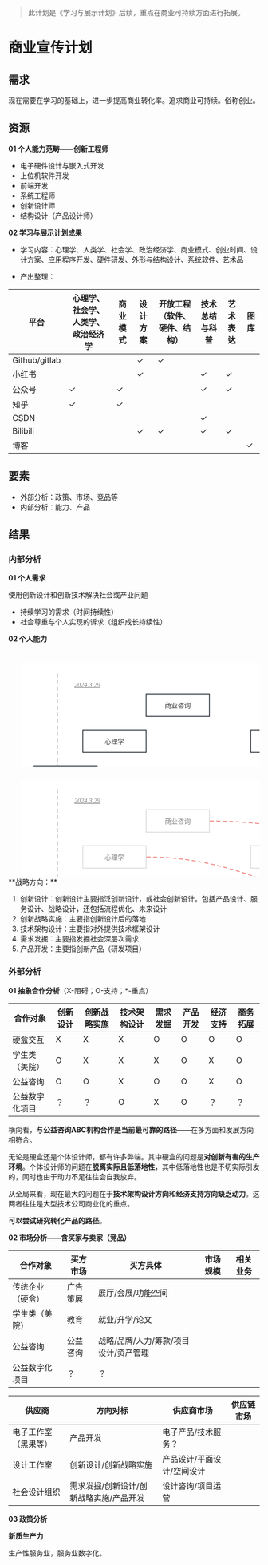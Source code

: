 > 此计划是《学习与展示计划》后续，重点在商业可持续方面进行拓展。

# 商业宣传计划

## 需求

现在需要在学习的基础上，进一步提高商业转化率。追求商业可持续。俗称创业。



## 资源

**01 个人能力范畴——创新工程师**

- 电子硬件设计与嵌入式开发
- 上位机软件开发
- 前端开发
- 系统工程师
- 创新设计师
- 结构设计（产品设计师）

**02 学习与展示计划成果**

- 学习内容：心理学、人类学、社会学、政治经济学、商业模式、创业时间、设计方案、应用程序开发、硬件研发、外形与结构设计、系统软件、艺术品

- 产出整理：

| 平台          | 心理学、社会学、人类学、政治经济学 | 商业模式 | 设计方案 | 开放工程（软件、硬件、结构） | 技术总结与科普 | 艺术表达 | 图库 |
| ------------- | ---------------------------------- | -------- | -------- | ---------------------------- | -------------- | -------- | ---- |
| Github/gitlab |                                    |          | ✓        | ✓                            |                |          |      |
| 小红书        |                                    |          | ✓        |                              | ✓              | ✓        |      |
| 公众号        | ✓                                  | ✓        |          |                              | ✓              | ✓        |      |
| 知乎          | ✓                                  | ✓        |          |                              |                |          |      |
| CSDN          |                                    |          |          |                              | ✓              |          |      |
| Bilibili      |                                    |          | ✓        | ✓                            | ✓              | ✓        |      |
| 博客          |                                    |          |          |                              |                |          | ✓    |



## 要素

- 外部分析：政策、市场、竞品等
- 内部分析：能力、产品



## 结果

### 内部分析

**01 个人需求**

使用创新设计和创新技术解决社会或产业问题

- 持续学习的需求（时间持续性）
- 社会尊重与个人实现的诉求（组织成长持续性）



**02 个人能力** 

<svg id="SvgjsSvg1123" width="1017.4736842105264" height="468.57894736842104" xmlns="http://www.w3.org/2000/svg" version="1.1" xmlns:xlink="http://www.w3.org/1999/xlink" xmlns:svgjs="http://svgjs.com/svgjs">
    <defs id="SvgjsDefs1124">
        <pattern patternUnits="userSpaceOnUse" id="pattern_mark_0" width="300" height="300">
            <text x="150" y="100" fill="rgba(229,229,229,0.8)" font-size="18" transform="rotate(-45, 150, 150)" style="dominant-baseline: middle; text-anchor: middle;"></text>
        </pattern>
        <pattern patternUnits="userSpaceOnUse" id="pattern_mark_1" width="300" height="300">
            <text x="150" y="200" fill="rgba(229,229,229,0.8)" font-size="18" transform="rotate(-45, 150, 150)" style="dominant-baseline: middle; text-anchor: middle;"></text>
        </pattern>
        <marker id="SvgjsMarker1140" markerWidth="13" markerHeight="9" refX="9.5" refY="4.5" viewBox="0 0 13 9" orient="auto" markerUnits="userSpaceOnUse" stroke-dasharray="0,0">
            <path id="SvgjsPath1141" d="M0,0 L13,4.5 L0,9 L0,0" fill="#323232" stroke="#323232" stroke-width="1"></path>
        </marker>
    </defs>
    <rect id="svgbackgroundid" width="1017.4736842105264" height="468.57894736842104" fill="transparent"></rect>
    <rect id="SvgjsRect1126" width="1017.4736842105264" height="468.57894736842104" fill="url(#pattern_mark_0)"></rect>
    <rect id="SvgjsRect1127" width="1017.4736842105264" height="468.57894736842104" fill="url(#pattern_mark_1)"></rect>
    <g id="SvgjsG1128" transform="translate(25,25)">
        <path id="SvgjsPath1129" d="M 0 0L 967.4736842105264 0L 967.4736842105264 418.5789473684211L 0 418.5789473684211Z" stroke="none" fill-opacity="1" fill="#ffffff"></path>
        <g id="SvgjsG1130">
            <text id="SvgjsText1131" font-family="微软雅黑" text-anchor="middle" font-size="13px" width="948px" fill="#323232" font-weight="400" align="middle" lineHeight="125%" anchor="middle" family="微软雅黑" size="13px" weight="400" font-style="" opacity="1" y="198.66447368421055" transform="rotate(0)"></text>
        </g>
    </g>
    <g id="SvgjsG1132">
        <path id="SvgjsPath1133" d="M913.3157894736842 46.26315789473685L913.3157894736842 206.26315789473688L913.3157894736842 206.26315789473688L913.3157894736842 366.2631578947369" stroke-dasharray="8,5" stroke="#9e9e9e" stroke-width="1.5" fill="none"></path>
    </g>
    <g id="SvgjsG1134">
        <path id="SvgjsPath1135" d="M506.31578947368416 46.26315789473685L506.31578947368416 206.26315789473688L506.31578947368416 206.26315789473688L506.31578947368416 366.2631578947369" stroke-dasharray="8,5" stroke="#9e9e9e" stroke-width="1.5" fill="none"></path>
    </g>
    <g id="SvgjsG1136">
        <path id="SvgjsPath1137" d="M98.31578947368418 46.26315789473685L98.31578947368418 206.26315789473688L98.31578947368418 206.26315789473688L98.31578947368418 366.2631578947369" stroke-dasharray="8,5" stroke="#9e9e9e" stroke-width="1.5" fill="none"></path>
    </g>
    <g id="SvgjsG1138">
        <path id="SvgjsPath1139" d="M38.31578947368418 382.2631578947369L502.31578947368416 382.2631578947369L502.31578947368416 382.2631578947369L966.3157894736842 382.2631578947369" stroke="#323232" stroke-width="1.5" fill="none" marker-end="url(#SvgjsMarker1140)"></path>
    </g>
    <g id="SvgjsG1142" transform="translate(47.31578947368418,392.2631578947369)">
        <path id="SvgjsPath1143" d="M 0 0L 100 0L 100 40L 0 40Z" stroke="none" fill="none"></path>
        <g id="SvgjsG1144">
            <text id="SvgjsText1145" font-family="微软雅黑" text-anchor="middle" font-size="16px" width="100px" fill="#323232" font-weight="700" align="middle" lineHeight="125%" anchor="middle" family="微软雅黑" size="16px" weight="700" font-style="" opacity="1" y="6" transform="rotate(0)">
                <tspan id="SvgjsTspan1146" dy="20" x="50">
                    <tspan id="SvgjsTspan1147" style="">兴趣爱好</tspan>
                </tspan>
            </text>
        </g>
    </g>
    <g id="SvgjsG1148" transform="translate(455.81578947368416,392.2631578947369)">
        <path id="SvgjsPath1149" d="M 0 0L 100 0L 100 40L 0 40Z" stroke="none" fill="none"></path>
        <g id="SvgjsG1150">
            <text id="SvgjsText1151" font-family="微软雅黑" text-anchor="middle" font-size="16px" width="100px" fill="#323232" font-weight="700" align="middle" lineHeight="125%" anchor="middle" family="微软雅黑" size="16px" weight="700" font-style="" opacity="1" y="6" transform="rotate(0)">
                <tspan id="SvgjsTspan1152" dy="20" x="50">
                    <tspan id="SvgjsTspan1153" style="">技能</tspan>
                </tspan>
            </text>
        </g>
    </g>
    <g id="SvgjsG1154" transform="translate(864.3157894736842,392.2631578947369)">
        <path id="SvgjsPath1155" d="M 0 0L 100 0L 100 40L 0 40Z" stroke="none" fill="none"></path>
        <g id="SvgjsG1156">
            <text id="SvgjsText1157" font-family="微软雅黑" text-anchor="middle" font-size="16px" width="100px" fill="#323232" font-weight="700" align="middle" lineHeight="125%" anchor="middle" family="微软雅黑" size="16px" weight="700" font-style="" opacity="1" y="6" transform="rotate(0)">
                <tspan id="SvgjsTspan1158" dy="20" x="50">
                    <tspan id="SvgjsTspan1159" style="">生产力</tspan>
                </tspan>
            </text>
        </g>
    </g>
    <g id="SvgjsG1160" transform="translate(781.3157894736842,231.26315789473685)">
        <path id="SvgjsPath1161" d="M 0 0L 127 0L 127 45L 0 45Z" stroke="rgba(33,41,48,1)" stroke-width="1.5" fill-opacity="1" fill="#ffffff"></path>
        <g id="SvgjsG1162">
            <text id="SvgjsText1163" font-family="微软雅黑" text-anchor="middle" font-size="13px" width="107px" fill="#323232" font-weight="400" align="middle" lineHeight="125%" anchor="middle" family="微软雅黑" size="13px" weight="400" font-style="" opacity="1" y="11.875" transform="rotate(0)">
                <tspan id="SvgjsTspan1164" dy="16.25" x="63.5">
                    <tspan id="SvgjsTspan1165" style="">嵌入式软件开发</tspan>
                </tspan>
            </text>
        </g>
    </g>
    <g id="SvgjsG1166" transform="translate(837.3157894736842,303.2631578947369)">
        <path id="SvgjsPath1167" d="M 0 0L 127 0L 127 45L 0 45Z" stroke="rgba(33,41,48,1)" stroke-width="1.5" fill-opacity="1" fill="#ffffff"></path>
        <g id="SvgjsG1168">
            <text id="SvgjsText1169" font-family="微软雅黑" text-anchor="middle" font-size="13px" width="107px" fill="#323232" font-weight="400" align="middle" lineHeight="125%" anchor="middle" family="微软雅黑" size="13px" weight="400" font-style="" opacity="1" y="11.875" transform="rotate(0)">
                <tspan id="SvgjsTspan1170" dy="16.25" x="63.5">
                    <tspan id="SvgjsTspan1171" style="">项目管理</tspan>
                </tspan>
            </text>
        </g>
    </g>
    <g id="SvgjsG1172" transform="translate(555.8157894736842,231.26315789473685)">
        <path id="SvgjsPath1173" d="M 0 0L 127 0L 127 45L 0 45Z" stroke="rgba(33,41,48,1)" stroke-width="1.5" fill-opacity="1" fill="#ffffff"></path>
        <g id="SvgjsG1174">
            <text id="SvgjsText1175" font-family="微软雅黑" text-anchor="middle" font-size="13px" width="107px" fill="#323232" font-weight="400" align="middle" lineHeight="125%" anchor="middle" family="微软雅黑" size="13px" weight="400" font-style="" opacity="1" y="11.875" transform="rotate(0)">
                <tspan id="SvgjsTspan1176" dy="16.25" x="63.5">
                    <tspan id="SvgjsTspan1177" style="">嵌入式硬件开发</tspan>
                </tspan>
            </text>
        </g>
    </g>
    <g id="SvgjsG1178" transform="translate(763.3157894736842,159.26315789473685)">
        <path id="SvgjsPath1179" d="M 0 0L 127 0L 127 45L 0 45Z" stroke="rgba(33,41,48,1)" stroke-width="1.5" fill-opacity="1" fill="#ffffff"></path>
        <g id="SvgjsG1180">
            <text id="SvgjsText1181" font-family="微软雅黑" text-anchor="middle" font-size="13px" width="107px" fill="#323232" font-weight="400" align="middle" lineHeight="125%" anchor="middle" family="微软雅黑" size="13px" weight="400" font-style="" opacity="1" y="11.875" transform="rotate(0)">
                <tspan id="SvgjsTspan1182" dy="16.25" x="63.5">
                    <tspan id="SvgjsTspan1183" style="">Linux 应用开发</tspan>
                </tspan>
            </text>
        </g>
    </g>
    <g id="SvgjsG1184" transform="translate(575.3157894736842,303.2631578947369)">
        <path id="SvgjsPath1185" d="M 0 0L 127 0L 127 45L 0 45Z" stroke="rgba(33,41,48,1)" stroke-width="1.5" fill-opacity="1" fill="#ffffff"></path>
        <g id="SvgjsG1186">
            <text id="SvgjsText1187" font-family="微软雅黑" text-anchor="middle" font-size="13px" width="107px" fill="#323232" font-weight="400" align="middle" lineHeight="125%" anchor="middle" family="微软雅黑" size="13px" weight="400" font-style="" opacity="1" y="11.875" transform="rotate(0)">
                <tspan id="SvgjsTspan1188" dy="16.25" x="63.5">
                    <tspan id="SvgjsTspan1189" style="">网页后端开发</tspan>
                </tspan>
            </text>
        </g>
    </g>
    <g id="SvgjsG1190" transform="translate(486.31578947368416,159.26315789473685)">
        <path id="SvgjsPath1191" d="M 0 0L 127 0L 127 45L 0 45Z" stroke="rgba(33,41,48,1)" stroke-width="1.5" fill-opacity="1" fill="#ffffff"></path>
        <g id="SvgjsG1192">
            <text id="SvgjsText1193" font-family="微软雅黑" text-anchor="middle" font-size="13px" width="107px" fill="#323232" font-weight="400" align="middle" lineHeight="125%" anchor="middle" family="微软雅黑" size="13px" weight="400" font-style="" opacity="1" y="11.875" transform="rotate(0)">
                <tspan id="SvgjsTspan1194" dy="16.25" x="63.5">
                    <tspan id="SvgjsTspan1195" style="">网页前端开发</tspan>
                </tspan>
            </text>
        </g>
    </g>
    <g id="SvgjsG1196" transform="translate(507.31578947368416,87.26315789473685)">
        <path id="SvgjsPath1197" d="M 0 0L 127 0L 127 45L 0 45Z" stroke="rgba(33,41,48,1)" stroke-width="1.5" fill-opacity="1" fill="#ffffff"></path>
        <g id="SvgjsG1198">
            <text id="SvgjsText1199" font-family="微软雅黑" text-anchor="middle" font-size="13px" width="107px" fill="#323232" font-weight="400" align="middle" lineHeight="125%" anchor="middle" family="微软雅黑" size="13px" weight="400" font-style="" opacity="1" y="11.875" transform="rotate(0)">
                <tspan id="SvgjsTspan1200" dy="16.25" x="63.5">
                    <tspan id="SvgjsTspan1201" style="">结构设计</tspan>
                </tspan>
            </text>
        </g>
    </g>
    <g id="SvgjsG1202" transform="translate(702.3157894736842,87.26315789473685)">
        <path id="SvgjsPath1203" d="M 0 0L 127 0L 127 45L 0 45Z" stroke="rgba(33,41,48,1)" stroke-width="1.5" fill-opacity="1" fill="#ffffff"></path>
        <g id="SvgjsG1204">
            <text id="SvgjsText1205" font-family="微软雅黑" text-anchor="middle" font-size="13px" width="107px" fill="#323232" font-weight="400" align="middle" lineHeight="125%" anchor="middle" family="微软雅黑" size="13px" weight="400" font-style="" opacity="1" y="11.875" transform="rotate(0)">
                <tspan id="SvgjsTspan1206" dy="16.25" x="63.5">
                    <tspan id="SvgjsTspan1207" style="">创新设计</tspan>
                </tspan>
            </text>
        </g>
    </g>
    <g id="SvgjsG1208" transform="translate(276.31578947368416,87.26315789473685)">
        <path id="SvgjsPath1209" d="M 0 0L 127 0L 127 45L 0 45Z" stroke="rgba(33,41,48,1)" stroke-width="1.5" fill-opacity="1" fill="#ffffff"></path>
        <g id="SvgjsG1210">
            <text id="SvgjsText1211" font-family="微软雅黑" text-anchor="middle" font-size="13px" width="107px" fill="#323232" font-weight="400" align="middle" lineHeight="125%" anchor="middle" family="微软雅黑" size="13px" weight="400" font-style="" opacity="1" y="11.875" transform="rotate(0)">
                <tspan id="SvgjsTspan1212" dy="16.25" x="63.5">
                    <tspan id="SvgjsTspan1213" style="">商业咨询</tspan>
                </tspan>
            </text>
        </g>
    </g>
    <g id="SvgjsG1214" transform="translate(51.31578947368418,303.2631578947369)">
        <path id="SvgjsPath1215" d="M 0 0L 127 0L 127 45L 0 45Z" stroke="rgba(33,41,48,1)" stroke-width="1.5" fill-opacity="1" fill="#ffffff"></path>
        <g id="SvgjsG1216">
            <text id="SvgjsText1217" font-family="微软雅黑" text-anchor="middle" font-size="13px" width="107px" fill="#323232" font-weight="400" align="middle" lineHeight="125%" anchor="middle" family="微软雅黑" size="13px" weight="400" font-style="" opacity="1" y="11.875" transform="rotate(0)">
                <tspan id="SvgjsTspan1218" dy="16.25" x="63.5">
                    <tspan id="SvgjsTspan1219" style="">历史学</tspan>
                </tspan>
            </text>
        </g>
    </g>
    <g id="SvgjsG1220" transform="translate(51.31578947368418,231.26315789473685)">
        <path id="SvgjsPath1221" d="M 0 0L 127 0L 127 45L 0 45Z" stroke="rgba(33,41,48,1)" stroke-width="1.5" fill-opacity="1" fill="#ffffff"></path>
        <g id="SvgjsG1222">
            <text id="SvgjsText1223" font-family="微软雅黑" text-anchor="middle" font-size="13px" width="107px" fill="#323232" font-weight="400" align="middle" lineHeight="125%" anchor="middle" family="微软雅黑" size="13px" weight="400" font-style="" opacity="1" y="11.875" transform="rotate(0)">
                <tspan id="SvgjsTspan1224" dy="16.25" x="63.5">
                    <tspan id="SvgjsTspan1225" style="">社会学</tspan>
                </tspan>
            </text>
        </g>
    </g>
    <g id="SvgjsG1226" transform="translate(408.0526315789472,303.2631578947369)">
        <path id="SvgjsPath1227" d="M 0 0L 127 0L 127 45L 0 45Z" stroke="rgba(33,41,48,1)" stroke-width="1.5" fill-opacity="1" fill="#ffffff"></path>
        <g id="SvgjsG1228">
            <text id="SvgjsText1229" font-family="微软雅黑" text-anchor="middle" font-size="13px" width="107px" fill="#323232" font-weight="400" align="middle" lineHeight="125%" anchor="middle" family="微软雅黑" size="13px" weight="400" font-style="" opacity="1" y="11.875" transform="rotate(0)">
                <tspan id="SvgjsTspan1230" dy="16.25" x="63.5">
                    <tspan id="SvgjsTspan1231" style="">艺术设计</tspan>
                </tspan>
            </text>
        </g>
    </g>
    <g id="SvgjsG1232" transform="translate(149.31578947368416,159.26315789473685)">
        <path id="SvgjsPath1233" d="M 0 0L 127 0L 127 45L 0 45Z" stroke="rgba(33,41,48,1)" stroke-width="1.5" fill-opacity="1" fill="#ffffff"></path>
        <g id="SvgjsG1234">
            <text id="SvgjsText1235" font-family="微软雅黑" text-anchor="middle" font-size="13px" width="107px" fill="#323232" font-weight="400" align="middle" lineHeight="125%" anchor="middle" family="微软雅黑" size="13px" weight="400" font-style="" opacity="1" y="11.875" transform="rotate(0)">
                <tspan id="SvgjsTspan1236" dy="16.25" x="63.5">
                    <tspan id="SvgjsTspan1237" style="">心理学</tspan>
                </tspan>
            </text>
        </g>
    </g>
    <g id="SvgjsG1238" transform="translate(108.2631578947368,47.26315789473686)">
        <path id="SvgjsPath1239" d="M 0 0L 100 0L 100 40L 0 40Z" stroke="none" fill="none"></path>
        <g id="SvgjsG1240">
            <text id="SvgjsText1241" font-family="微软雅黑" text-anchor="middle" font-size="13px" width="100px" fill="#7f7f7f" font-weight="400" align="middle" lineHeight="125%" anchor="middle" family="微软雅黑" size="13px" weight="400" font-style="italic" opacity="1" y="9.375" transform="rotate(0)">
                <tspan id="SvgjsTspan1242" dy="16.25" x="50">
                    <tspan id="SvgjsTspan1243" style="text-decoration:underline;">2024.3.29</tspan>
                </tspan>
            </text>
        </g>
    </g>
</svg>

<svg id="SvgjsSvg1244" width="1069.578947368421" height="468.57894736842104" xmlns="http://www.w3.org/2000/svg" version="1.1" xmlns:xlink="http://www.w3.org/1999/xlink" xmlns:svgjs="http://svgjs.com/svgjs">
    <defs id="SvgjsDefs1245">
        <pattern patternUnits="userSpaceOnUse" id="pattern_mark_0" width="300" height="300">
            <text x="150" y="100" fill="rgba(229,229,229,0.8)" font-size="18" transform="rotate(-45, 150, 150)" style="dominant-baseline: middle; text-anchor: middle;"></text>
        </pattern>
        <pattern patternUnits="userSpaceOnUse" id="pattern_mark_1" width="300" height="300">
            <text x="150" y="200" fill="rgba(229,229,229,0.8)" font-size="18" transform="rotate(-45, 150, 150)" style="dominant-baseline: middle; text-anchor: middle;"></text>
        </pattern>
        <marker id="SvgjsMarker1261" markerWidth="13" markerHeight="9" refX="9.5" refY="4.5" viewBox="0 0 13 9" orient="auto" markerUnits="userSpaceOnUse" stroke-dasharray="0,0">
            <path id="SvgjsPath1262" d="M0,0 L13,4.5 L0,9 L0,0" fill="#323232" stroke="#323232" stroke-width="1"></path>
        </marker>
        <marker id="SvgjsMarker1373" markerWidth="13" markerHeight="9" refX="9.5" refY="4.5" viewBox="0 0 13 9" orient="auto" markerUnits="userSpaceOnUse" stroke-dasharray="0,0">
            <path id="SvgjsPath1374" d="M0,0 L13,4.5 L0,9 L0,0" fill="#ec7270" stroke="#ec7270" stroke-width="1"></path>
        </marker>
        <marker id="SvgjsMarker1383" markerWidth="13" markerHeight="9" refX="9.5" refY="4.5" viewBox="0 0 13 9" orient="auto" markerUnits="userSpaceOnUse" stroke-dasharray="0,0">
            <path id="SvgjsPath1384" d="M0,0 L13,4.5 L0,9 L0,0" fill="#ec7270" stroke="#ec7270" stroke-width="1"></path>
        </marker>
        <marker id="SvgjsMarker1387" markerWidth="13" markerHeight="9" refX="9.5" refY="4.5" viewBox="0 0 13 9" orient="auto" markerUnits="userSpaceOnUse" stroke-dasharray="0,0">
            <path id="SvgjsPath1388" d="M0,0 L13,4.5 L0,9 L0,0" fill="#ec7270" stroke="#ec7270" stroke-width="1"></path>
        </marker>
        <marker id="SvgjsMarker1391" markerWidth="13" markerHeight="9" refX="9.5" refY="4.5" viewBox="0 0 13 9" orient="auto" markerUnits="userSpaceOnUse" stroke-dasharray="0,0">
            <path id="SvgjsPath1392" d="M0,0 L13,4.5 L0,9 L0,0" fill="#ec7270" stroke="#ec7270" stroke-width="1"></path>
        </marker>
        <marker id="SvgjsMarker1395" markerWidth="13" markerHeight="9" refX="9.5" refY="4.5" viewBox="0 0 13 9" orient="auto" markerUnits="userSpaceOnUse" stroke-dasharray="0,0">
            <path id="SvgjsPath1396" d="M0,0 L13,4.5 L0,9 L0,0" fill="#ec7270" stroke="#ec7270" stroke-width="1"></path>
        </marker>
        <marker id="SvgjsMarker1399" markerWidth="13" markerHeight="9" refX="9.5" refY="4.5" viewBox="0 0 13 9" orient="auto" markerUnits="userSpaceOnUse" stroke-dasharray="0,0">
            <path id="SvgjsPath1400" d="M0,0 L13,4.5 L0,9 L0,0" fill="#ec7270" stroke="#ec7270" stroke-width="1"></path>
        </marker>
        <marker id="SvgjsMarker1409" markerWidth="13" markerHeight="9" refX="9.5" refY="4.5" viewBox="0 0 13 9" orient="auto" markerUnits="userSpaceOnUse" stroke-dasharray="0,0">
            <path id="SvgjsPath1410" d="M0,0 L13,4.5 L0,9 L0,0" fill="#ec7270" stroke="#ec7270" stroke-width="1"></path>
        </marker>
        <marker id="SvgjsMarker1413" markerWidth="13" markerHeight="9" refX="9.5" refY="4.5" viewBox="0 0 13 9" orient="auto" markerUnits="userSpaceOnUse" stroke-dasharray="0,0">
            <path id="SvgjsPath1414" d="M0,0 L13,4.5 L0,9 L0,0" fill="#ec7270" stroke="#ec7270" stroke-width="1"></path>
        </marker>
        <marker id="SvgjsMarker1417" markerWidth="13" markerHeight="9" refX="9.5" refY="4.5" viewBox="0 0 13 9" orient="auto" markerUnits="userSpaceOnUse" stroke-dasharray="0,0">
            <path id="SvgjsPath1418" d="M0,0 L13,4.5 L0,9 L0,0" fill="#ec7270" stroke="#ec7270" stroke-width="1"></path>
        </marker>
        <marker id="SvgjsMarker1427" markerWidth="13" markerHeight="9" refX="9.5" refY="4.5" viewBox="0 0 13 9" orient="auto" markerUnits="userSpaceOnUse" stroke-dasharray="0,0">
            <path id="SvgjsPath1428" d="M0,0 L13,4.5 L0,9 L0,0" fill="#ec7270" stroke="#ec7270" stroke-width="1"></path>
        </marker>
        <marker id="SvgjsMarker1431" markerWidth="13" markerHeight="9" refX="9.5" refY="4.5" viewBox="0 0 13 9" orient="auto" markerUnits="userSpaceOnUse" stroke-dasharray="0,0">
            <path id="SvgjsPath1432" d="M0,0 L13,4.5 L0,9 L0,0" fill="#ec7270" stroke="#ec7270" stroke-width="1"></path>
        </marker>
        <marker id="SvgjsMarker1441" markerWidth="13" markerHeight="9" refX="9.5" refY="4.5" viewBox="0 0 13 9" orient="auto" markerUnits="userSpaceOnUse" stroke-dasharray="0,0">
            <path id="SvgjsPath1442" d="M0,0 L13,4.5 L0,9 L0,0" fill="#ec7270" stroke="#ec7270" stroke-width="1"></path>
        </marker>
        <marker id="SvgjsMarker1445" markerWidth="13" markerHeight="9" refX="9.5" refY="4.5" viewBox="0 0 13 9" orient="auto" markerUnits="userSpaceOnUse" stroke-dasharray="0,0">
            <path id="SvgjsPath1446" d="M0,0 L13,4.5 L0,9 L0,0" fill="#ec7270" stroke="#ec7270" stroke-width="1"></path>
        </marker>
    </defs>
    <rect id="svgbackgroundid" width="1069.578947368421" height="468.57894736842104" fill="transparent"></rect>
    <rect id="SvgjsRect1247" width="1069.578947368421" height="468.57894736842104" fill="url(#pattern_mark_0)"></rect>
    <rect id="SvgjsRect1248" width="1069.578947368421" height="468.57894736842104" fill="url(#pattern_mark_1)"></rect>
    <g id="SvgjsG1249" transform="translate(25,25)">
        <path id="SvgjsPath1250" d="M 0 0L 1019.578947368421 0L 1019.578947368421 418.5789473684211L 0 418.5789473684211Z" stroke="none" fill-opacity="1" fill="#ffffff"></path>
        <g id="SvgjsG1251">
            <text id="SvgjsText1252" font-family="微软雅黑" text-anchor="middle" font-size="13px" width="1000px" fill="#323232" font-weight="400" align="middle" lineHeight="125%" anchor="middle" family="微软雅黑" size="13px" weight="400" font-style="" opacity="1" y="198.66447368421055" transform="rotate(0)"></text>
        </g>
    </g>
    <g id="SvgjsG1253">
        <path id="SvgjsPath1254" d="M913.3157894736842 46.26315789473685L913.3157894736842 366.2631578947369" stroke-dasharray="8,5" stroke="#9e9e9e" stroke-width="1.5" fill="none"></path>
    </g>
    <g id="SvgjsG1255">
        <path id="SvgjsPath1256" d="M506.31578947368416 46.26315789473685L506.31578947368416 206.26315789473688L506.31578947368416 206.26315789473688L506.31578947368416 366.2631578947369" stroke-dasharray="8,5" stroke="#9e9e9e" stroke-width="1.5" fill="none"></path>
    </g>
    <g id="SvgjsG1257">
        <path id="SvgjsPath1258" d="M98.31578947368418 46.26315789473685L98.31578947368418 206.26315789473688L98.31578947368418 206.26315789473688L98.31578947368418 366.2631578947369" stroke-dasharray="8,5" stroke="#9e9e9e" stroke-width="1.5" fill="none"></path>
    </g>
    <g id="SvgjsG1259">
        <path id="SvgjsPath1260" d="M38.31578947368418 382.2631578947369L502.31578947368416 382.2631578947369L502.31578947368416 382.2631578947369L966.3157894736842 382.2631578947369" stroke="#323232" stroke-width="1.5" fill="none" marker-end="url(#SvgjsMarker1261)"></path>
    </g>
    <g id="SvgjsG1263" transform="translate(47.31578947368418,392.2631578947369)">
        <path id="SvgjsPath1264" d="M 0 0L 100 0L 100 40L 0 40Z" stroke="none" fill="none"></path>
        <g id="SvgjsG1265">
            <text id="SvgjsText1266" font-family="微软雅黑" text-anchor="middle" font-size="16px" width="100px" fill="#323232" font-weight="700" align="middle" lineHeight="125%" anchor="middle" family="微软雅黑" size="16px" weight="700" font-style="" opacity="1" y="6" transform="rotate(0)">
                <tspan id="SvgjsTspan1267" dy="20" x="50">
                    <tspan id="SvgjsTspan1268" style="">兴趣爱好</tspan>
                </tspan>
            </text>
        </g>
    </g>
    <g id="SvgjsG1269" transform="translate(455.81578947368416,392.2631578947369)">
        <path id="SvgjsPath1270" d="M 0 0L 100 0L 100 40L 0 40Z" stroke="none" fill="none"></path>
        <g id="SvgjsG1271">
            <text id="SvgjsText1272" font-family="微软雅黑" text-anchor="middle" font-size="16px" width="100px" fill="#323232" font-weight="700" align="middle" lineHeight="125%" anchor="middle" family="微软雅黑" size="16px" weight="700" font-style="" opacity="1" y="6" transform="rotate(0)">
                <tspan id="SvgjsTspan1273" dy="20" x="50">
                    <tspan id="SvgjsTspan1274" style="">技能</tspan>
                </tspan>
            </text>
        </g>
    </g>
    <g id="SvgjsG1275" transform="translate(864.3157894736842,392.2631578947369)">
        <path id="SvgjsPath1276" d="M 0 0L 100 0L 100 40L 0 40Z" stroke="none" fill="none"></path>
        <g id="SvgjsG1277">
            <text id="SvgjsText1278" font-family="微软雅黑" text-anchor="middle" font-size="16px" width="100px" fill="#323232" font-weight="700" align="middle" lineHeight="125%" anchor="middle" family="微软雅黑" size="16px" weight="700" font-style="" opacity="1" y="6" transform="rotate(0)">
                <tspan id="SvgjsTspan1279" dy="20" x="50">
                    <tspan id="SvgjsTspan1280" style="">生产力</tspan>
                </tspan>
            </text>
        </g>
    </g>
    <g id="SvgjsG1281" transform="translate(781.8157894736842,231.26315789473685)">
        <path id="SvgjsPath1282" d="M 0 0L 127 0L 127 45L 0 45Z" stroke="rgba(217,217,217,1)" stroke-width="1.5" fill-opacity="1" fill="#ffffff"></path>
        <g id="SvgjsG1283">
            <text id="SvgjsText1284" font-family="微软雅黑" text-anchor="middle" font-size="13px" width="107px" fill="#7f7f7f" font-weight="400" align="middle" lineHeight="125%" anchor="middle" family="微软雅黑" size="13px" weight="400" font-style="" opacity="1" y="11.875" transform="rotate(0)">
                <tspan id="SvgjsTspan1285" dy="16.25" x="63.5">
                    <tspan id="SvgjsTspan1286" style="">嵌入式软件开发</tspan>
                </tspan>
            </text>
        </g>
    </g>
    <g id="SvgjsG1287" transform="translate(837.3157894736842,303.2631578947369)">
        <path id="SvgjsPath1288" d="M 0 0L 127 0L 127 45L 0 45Z" stroke="rgba(217,217,217,1)" stroke-width="1.5" fill-opacity="1" fill="#ffffff"></path>
        <g id="SvgjsG1289">
            <text id="SvgjsText1290" font-family="微软雅黑" text-anchor="middle" font-size="13px" width="107px" fill="#7f7f7f" font-weight="400" align="middle" lineHeight="125%" anchor="middle" family="微软雅黑" size="13px" weight="400" font-style="" opacity="1" y="11.875" transform="rotate(0)">
                <tspan id="SvgjsTspan1291" dy="16.25" x="63.5">
                    <tspan id="SvgjsTspan1292" style="">项目管理</tspan>
                </tspan>
            </text>
        </g>
    </g>
    <g id="SvgjsG1293" transform="translate(555.8157894736842,231.26315789473685)">
        <path id="SvgjsPath1294" d="M 0 0L 127 0L 127 45L 0 45Z" stroke="rgba(217,217,217,1)" stroke-width="1.5" fill-opacity="1" fill="#ffffff"></path>
        <g id="SvgjsG1295">
            <text id="SvgjsText1296" font-family="微软雅黑" text-anchor="middle" font-size="13px" width="107px" fill="#7f7f7f" font-weight="400" align="middle" lineHeight="125%" anchor="middle" family="微软雅黑" size="13px" weight="400" font-style="" opacity="1" y="11.875" transform="rotate(0)">
                <tspan id="SvgjsTspan1297" dy="16.25" x="63.5">
                    <tspan id="SvgjsTspan1298" style="">嵌入式硬件开发</tspan>
                </tspan>
            </text>
        </g>
    </g>
    <g id="SvgjsG1299" transform="translate(763.8157894736842,159.26315789473685)">
        <path id="SvgjsPath1300" d="M 0 0L 127 0L 127 45L 0 45Z" stroke="rgba(217,217,217,1)" stroke-width="1.5" fill-opacity="1" fill="#ffffff"></path>
        <g id="SvgjsG1301">
            <text id="SvgjsText1302" font-family="微软雅黑" text-anchor="middle" font-size="13px" width="107px" fill="#7f7f7f" font-weight="400" align="middle" lineHeight="125%" anchor="middle" family="微软雅黑" size="13px" weight="400" font-style="" opacity="1" y="11.875" transform="rotate(0)">
                <tspan id="SvgjsTspan1303" dy="16.25" x="63.5">
                    <tspan id="SvgjsTspan1304" style="">Linux 应用开发</tspan>
                </tspan>
            </text>
        </g>
    </g>
    <g id="SvgjsG1305" transform="translate(575.3157894736842,303.2631578947369)">
        <path id="SvgjsPath1306" d="M 0 0L 127 0L 127 45L 0 45Z" stroke="rgba(217,217,217,1)" stroke-width="1.5" fill-opacity="1" fill="#ffffff"></path>
        <g id="SvgjsG1307">
            <text id="SvgjsText1308" font-family="微软雅黑" text-anchor="middle" font-size="13px" width="107px" fill="#7f7f7f" font-weight="400" align="middle" lineHeight="125%" anchor="middle" family="微软雅黑" size="13px" weight="400" font-style="" opacity="1" y="11.875" transform="rotate(0)">
                <tspan id="SvgjsTspan1309" dy="16.25" x="63.5">
                    <tspan id="SvgjsTspan1310" style="">网页后端开发</tspan>
                </tspan>
            </text>
        </g>
    </g>
    <g id="SvgjsG1311" transform="translate(486.31578947368416,159.26315789473685)">
        <path id="SvgjsPath1312" d="M 0 0L 127 0L 127 45L 0 45Z" stroke="rgba(217,217,217,1)" stroke-width="1.5" fill-opacity="1" fill="#ffffff"></path>
        <g id="SvgjsG1313">
            <text id="SvgjsText1314" font-family="微软雅黑" text-anchor="middle" font-size="13px" width="107px" fill="#7f7f7f" font-weight="400" align="middle" lineHeight="125%" anchor="middle" family="微软雅黑" size="13px" weight="400" font-style="" opacity="1" y="11.875" transform="rotate(0)">
                <tspan id="SvgjsTspan1315" dy="16.25" x="63.5">
                    <tspan id="SvgjsTspan1316" style="">网页前端开发</tspan>
                </tspan>
            </text>
        </g>
    </g>
    <g id="SvgjsG1317" transform="translate(507.81578947368416,87.26315789473685)">
        <path id="SvgjsPath1318" d="M 0 0L 127 0L 127 45L 0 45Z" stroke="rgba(217,217,217,1)" stroke-width="1.5" fill-opacity="1" fill="#ffffff"></path>
        <g id="SvgjsG1319">
            <text id="SvgjsText1320" font-family="微软雅黑" text-anchor="middle" font-size="13px" width="107px" fill="#7f7f7f" font-weight="400" align="middle" lineHeight="125%" anchor="middle" family="微软雅黑" size="13px" weight="400" font-style="" opacity="1" y="11.875" transform="rotate(0)">
                <tspan id="SvgjsTspan1321" dy="16.25" x="63.5">
                    <tspan id="SvgjsTspan1322" style="">结构设计</tspan>
                </tspan>
            </text>
        </g>
    </g>
    <g id="SvgjsG1323" transform="translate(702.8157894736842,87.26315789473685)">
        <path id="SvgjsPath1324" d="M 0 0L 127 0L 127 45L 0 45Z" stroke="rgba(217,217,217,1)" stroke-width="1.5" fill-opacity="1" fill="#ffffff"></path>
        <g id="SvgjsG1325">
            <text id="SvgjsText1326" font-family="微软雅黑" text-anchor="middle" font-size="13px" width="107px" fill="#7f7f7f" font-weight="400" align="middle" lineHeight="125%" anchor="middle" family="微软雅黑" size="13px" weight="400" font-style="" opacity="1" y="11.875" transform="rotate(0)">
                <tspan id="SvgjsTspan1327" dy="16.25" x="63.5">
                    <tspan id="SvgjsTspan1328" style="">创新设计</tspan>
                </tspan>
            </text>
        </g>
    </g>
    <g id="SvgjsG1329" transform="translate(276.31578947368416,87.26315789473685)">
        <path id="SvgjsPath1330" d="M 0 0L 127 0L 127 45L 0 45Z" stroke="rgba(217,217,217,1)" stroke-width="1.5" fill-opacity="1" fill="#ffffff"></path>
        <g id="SvgjsG1331">
            <text id="SvgjsText1332" font-family="微软雅黑" text-anchor="middle" font-size="13px" width="107px" fill="#7f7f7f" font-weight="400" align="middle" lineHeight="125%" anchor="middle" family="微软雅黑" size="13px" weight="400" font-style="" opacity="1" y="11.875" transform="rotate(0)">
                <tspan id="SvgjsTspan1333" dy="16.25" x="63.5">
                    <tspan id="SvgjsTspan1334" style="">商业咨询</tspan>
                </tspan>
            </text>
        </g>
    </g>
    <g id="SvgjsG1335" transform="translate(51.31578947368418,303.2631578947369)">
        <path id="SvgjsPath1336" d="M 0 0L 127 0L 127 45L 0 45Z" stroke="rgba(217,217,217,1)" stroke-width="1.5" fill-opacity="1" fill="#ffffff"></path>
        <g id="SvgjsG1337">
            <text id="SvgjsText1338" font-family="微软雅黑" text-anchor="middle" font-size="13px" width="107px" fill="#7f7f7f" font-weight="400" align="middle" lineHeight="125%" anchor="middle" family="微软雅黑" size="13px" weight="400" font-style="" opacity="1" y="11.875" transform="rotate(0)">
                <tspan id="SvgjsTspan1339" dy="16.25" x="63.5">
                    <tspan id="SvgjsTspan1340" style="">历史学</tspan>
                </tspan>
            </text>
        </g>
    </g>
    <g id="SvgjsG1341" transform="translate(51.31578947368418,231.26315789473685)">
        <path id="SvgjsPath1342" d="M 0 0L 127 0L 127 45L 0 45Z" stroke="rgba(217,217,217,1)" stroke-width="1.5" fill-opacity="1" fill="#ffffff"></path>
        <g id="SvgjsG1343">
            <text id="SvgjsText1344" font-family="微软雅黑" text-anchor="middle" font-size="13px" width="107px" fill="#7f7f7f" font-weight="400" align="middle" lineHeight="125%" anchor="middle" family="微软雅黑" size="13px" weight="400" font-style="" opacity="1" y="11.875" transform="rotate(0)">
                <tspan id="SvgjsTspan1345" dy="16.25" x="63.5">
                    <tspan id="SvgjsTspan1346" style="">社会学</tspan>
                </tspan>
            </text>
        </g>
    </g>
    <g id="SvgjsG1347" transform="translate(408.0526315789472,303.2631578947369)">
        <path id="SvgjsPath1348" d="M 0 0L 127 0L 127 45L 0 45Z" stroke="rgba(217,217,217,1)" stroke-width="1.5" fill-opacity="1" fill="#ffffff"></path>
        <g id="SvgjsG1349">
            <text id="SvgjsText1350" font-family="微软雅黑" text-anchor="middle" font-size="13px" width="107px" fill="#7f7f7f" font-weight="400" align="middle" lineHeight="125%" anchor="middle" family="微软雅黑" size="13px" weight="400" font-style="" opacity="1" y="11.875" transform="rotate(0)">
                <tspan id="SvgjsTspan1351" dy="16.25" x="63.5">
                    <tspan id="SvgjsTspan1352" style="">艺术设计</tspan>
                </tspan>
            </text>
        </g>
    </g>
    <g id="SvgjsG1353" transform="translate(149.31578947368416,159.26315789473685)">
        <path id="SvgjsPath1354" d="M 0 0L 127 0L 127 45L 0 45Z" stroke="rgba(217,217,217,1)" stroke-width="1.5" fill-opacity="1" fill="#ffffff"></path>
        <g id="SvgjsG1355">
            <text id="SvgjsText1356" font-family="微软雅黑" text-anchor="middle" font-size="13px" width="107px" fill="#7f7f7f" font-weight="400" align="middle" lineHeight="125%" anchor="middle" family="微软雅黑" size="13px" weight="400" font-style="" opacity="1" y="11.875" transform="rotate(0)">
                <tspan id="SvgjsTspan1357" dy="16.25" x="63.5">
                    <tspan id="SvgjsTspan1358" style="">心理学</tspan>
                </tspan>
            </text>
        </g>
    </g>
    <g id="SvgjsG1359" transform="translate(108.2631578947368,47.26315789473686)">
        <path id="SvgjsPath1360" d="M 0 0L 100 0L 100 40L 0 40Z" stroke="none" fill="none"></path>
        <g id="SvgjsG1361">
            <text id="SvgjsText1362" font-family="微软雅黑" text-anchor="middle" font-size="13px" width="100px" fill="#7f7f7f" font-weight="400" align="middle" lineHeight="125%" anchor="middle" family="微软雅黑" size="13px" weight="400" font-style="italic" opacity="1" y="9.375" transform="rotate(0)">
                <tspan id="SvgjsTspan1363" dy="16.25" x="50">
                    <tspan id="SvgjsTspan1364" style="text-decoration:underline;">2024.3.29</tspan>
                </tspan>
            </text>
        </g>
    </g>
    <g id="SvgjsG1365" transform="translate(897.3157894736842,65.15789473684211)">
        <path id="SvgjsPath1366" d="M 0 4Q 0 0 4 0L 108.73684210526316 0Q 112.73684210526316 0 112.73684210526316 4L 112.73684210526316 26.15789473684211Q 112.73684210526316 30.15789473684211 108.73684210526316 30.15789473684211L 4 30.15789473684211Q 0 30.15789473684211 0 26.15789473684211Z" stroke="rgba(236,114,112,1)" stroke-width="1.5" fill-opacity="1" fill="#ffffff"></path>
        <g id="SvgjsG1367">
            <text id="SvgjsText1368" font-family="微软雅黑" text-anchor="middle" font-size="13px" width="93px" fill="#a23735" font-weight="400" align="middle" lineHeight="125%" anchor="middle" family="微软雅黑" size="13px" weight="400" font-style="" opacity="1" y="4.453947368421055" transform="rotate(0)">
                <tspan id="SvgjsTspan1369" dy="16.25" x="56.5">
                    <tspan id="SvgjsTspan1370" style="">创新设计</tspan>
                </tspan>
            </text>
        </g>
    </g>
    <g id="SvgjsG1371">
        <path id="SvgjsPath1372" d="M829.9774448881248 109.64480453391592C 858.9192851284159 109.76315789473685 867.6333464505313 80.23684210526318 894.6496194553823 80.66291420421851" stroke-dasharray="8,5" stroke="#ec7270" stroke-width="1.5" fill="none" marker-end="url(#SvgjsMarker1373)"></path>
    </g>
    <g id="SvgjsG1375" transform="translate(858.3684210526316,189.3684210526316)">
        <path id="SvgjsPath1376" d="M 0 4Q 0 0 4 0L 108.73684210526316 0Q 112.73684210526316 0 112.73684210526316 4L 112.73684210526316 26.15789473684211Q 112.73684210526316 30.15789473684211 108.73684210526316 30.15789473684211L 4 30.15789473684211Q 0 30.15789473684211 0 26.15789473684211Z" stroke="rgba(236,114,112,1)" stroke-width="1.5" fill-opacity="1" fill="#ffffff"></path>
        <g id="SvgjsG1377">
            <text id="SvgjsText1378" font-family="微软雅黑" text-anchor="middle" font-size="13px" width="93px" fill="#a23735" font-weight="400" align="middle" lineHeight="125%" anchor="middle" family="微软雅黑" size="13px" weight="400" font-style="" opacity="1" y="4.453947368421055" transform="rotate(0)">
                <tspan id="SvgjsTspan1379" dy="16.25" x="56.5">
                    <tspan id="SvgjsTspan1380" style="">技术架构设计</tspan>
                </tspan>
            </text>
        </g>
    </g>
    <g id="SvgjsG1381">
        <path id="SvgjsPath1382" d="M890.986805570554 181.7557551433007C 900.498148280996 181.76315789473685 914.7368421052631 179.10711487689875 912.831747549541 187.455147749165" stroke-dasharray="8,5" stroke="#ec7270" stroke-width="1.5" fill="none" marker-end="url(#SvgjsMarker1383)"></path>
    </g>
    <g id="SvgjsG1385">
        <path id="SvgjsPath1386" d="M908.831312472256 253.30587791182984C 922.1762042561836 253.76315789473685 914.7368421052631 233.46567794039422 914.9905216891776 222.21437208886644" stroke-dasharray="8,5" stroke="#ec7270" stroke-width="1.5" fill="none" marker-end="url(#SvgjsMarker1387)"></path>
    </g>
    <g id="SvgjsG1389">
        <path id="SvgjsPath1390" d="M683.5650582049072 253.7300464403538C 755.754968022068 253.76315789473676 785.4292425042477 204.44736842105263 855.6710536202285 204.56656965683166" stroke-dasharray="8,5" stroke="#ec7270" stroke-width="1.5" fill="none" marker-end="url(#SvgjsMarker1391)"></path>
    </g>
    <g id="SvgjsG1393">
        <path id="SvgjsPath1394" d="M614.0657429463738 181.7715118638937C 711.7559159676862 181.76315789473674 759.9282945586294 204.44736842105263 855.6685885509487 204.417294132088" stroke-dasharray="8,5" stroke="#ec7270" stroke-width="1.5" fill="none" marker-end="url(#SvgjsMarker1395)"></path>
    </g>
    <g id="SvgjsG1397">
        <path id="SvgjsPath1398" d="M703.0624232046833 325.6921785193218C 781.3802640228398 325.7631578947369 779.3039465034759 204.44736842105263 855.6805396210347 204.702894172547" stroke-dasharray="8,5" stroke="#ec7270" stroke-width="1.5" fill="none" marker-end="url(#SvgjsMarker1399)"></path>
    </g>
    <g id="SvgjsG1401" transform="translate(734.2368421052631,122)">
        <path id="SvgjsPath1402" d="M 0 4Q 0 0 4 0L 108.73684210526316 0Q 112.73684210526316 0 112.73684210526316 4L 112.73684210526316 26.15789473684211Q 112.73684210526316 30.15789473684211 108.73684210526316 30.15789473684211L 4 30.15789473684211Q 0 30.15789473684211 0 26.15789473684211Z" stroke="rgba(236,114,112,1)" stroke-width="1.5" fill-opacity="1" fill="#ffffff"></path>
        <g id="SvgjsG1403">
            <text id="SvgjsText1404" font-family="微软雅黑" text-anchor="middle" font-size="13px" width="93px" fill="#a23735" font-weight="400" align="middle" lineHeight="125%" anchor="middle" family="微软雅黑" size="13px" weight="400" font-style="" opacity="1" y="4.453947368421055" transform="rotate(0)">
                <tspan id="SvgjsTspan1405" dy="16.25" x="56.5">
                    <tspan id="SvgjsTspan1406" style="">产品开发</tspan>
                </tspan>
            </text>
        </g>
    </g>
    <g id="SvgjsG1407">
        <path id="SvgjsPath1408" d="M635.5636380666114 109.81992480461233C 676.0579001101524 109.7631578947368 692.9947314687948 137.07894736842104 731.5445871707252 136.8745864928693" stroke-dasharray="8,5" stroke="#ec7270" stroke-width="1.5" fill="none" marker-end="url(#SvgjsMarker1409)"></path>
    </g>
    <g id="SvgjsG1411">
        <path id="SvgjsPath1412" d="M535.8004253376663 325.70567316266954C 644.7985789482643 325.76315789473676 624.490894735946 137.07894736842104 731.5447845738746 137.28589240386344" stroke-dasharray="8,5" stroke="#ec7270" stroke-width="1.5" fill="none" marker-end="url(#SvgjsMarker1413)"></path>
    </g>
    <g id="SvgjsG1415">
        <path id="SvgjsPath1416" d="M404.0657690175948 109.76869718310711C 536.1343998741023 109.76315789473672 601.418231704845 137.07894736842104 731.5369157471849 137.05900593028815" stroke-dasharray="8,5" stroke="#ec7270" stroke-width="1.5" fill="none" marker-end="url(#SvgjsMarker1417)"></path>
    </g>
    <g id="SvgjsG1419" transform="translate(829.3157894736842,288)">
        <path id="SvgjsPath1420" d="M 0 4Q 0 0 4 0L 108.73684210526316 0Q 112.73684210526316 0 112.73684210526316 4L 112.73684210526316 26.15789473684211Q 112.73684210526316 30.15789473684211 108.73684210526316 30.15789473684211L 4 30.15789473684211Q 0 30.15789473684211 0 26.15789473684211Z" stroke="rgba(236,114,112,1)" stroke-width="1.5" fill-opacity="1" fill="#ffffff"></path>
        <g id="SvgjsG1421">
            <text id="SvgjsText1422" font-family="微软雅黑" text-anchor="middle" font-size="13px" width="93px" fill="#a23735" font-weight="400" align="middle" lineHeight="125%" anchor="middle" family="微软雅黑" size="13px" weight="400" font-style="" opacity="1" y="4.453947368421055" transform="rotate(0)">
                <tspan id="SvgjsTspan1423" dy="16.25" x="56.5">
                    <tspan id="SvgjsTspan1424" style="">需求发掘</tspan>
                </tspan>
            </text>
        </g>
    </g>
    <g id="SvgjsG1425">
        <path id="SvgjsPath1426" d="M277.06574137134345 181.771652080821C 502.7760361486795 181.76315789473662 602.8555427986888 303.07894736842104 826.6159626421107 303.0483682985181" stroke-dasharray="8,5" stroke="#ec7270" stroke-width="1.5" fill="none" marker-end="url(#SvgjsMarker1427)"></path>
    </g>
    <g id="SvgjsG1429">
        <path id="SvgjsPath1430" d="M179.06578498340974 253.76575315801077C 439.4618932826938 253.7631578947366 568.1696856646745 303.07894736842104 826.6158056386721 303.06960442063496" stroke-dasharray="8,5" stroke="#ec7270" stroke-width="1.5" fill="none" marker-end="url(#SvgjsMarker1431)"></path>
    </g>
    <g id="SvgjsG1433" transform="translate(890.3157894736842,340.13157894736844)">
        <path id="SvgjsPath1434" d="M 0 4Q 0 0 4 0L 108.73684210526316 0Q 112.73684210526316 0 112.73684210526316 4L 112.73684210526316 26.15789473684211Q 112.73684210526316 30.15789473684211 108.73684210526316 30.15789473684211L 4 30.15789473684211Q 0 30.15789473684211 0 26.15789473684211Z" stroke="rgba(236,114,112,1)" stroke-width="1.5" fill-opacity="1" fill="#ffffff"></path>
        <g id="SvgjsG1435">
            <text id="SvgjsText1436" font-family="微软雅黑" text-anchor="middle" font-size="13px" width="93px" fill="#a23735" font-weight="400" align="middle" lineHeight="125%" anchor="middle" family="微软雅黑" size="13px" weight="400" font-style="" opacity="1" y="4.453947368421055" transform="rotate(0)">
                <tspan id="SvgjsTspan1437" dy="16.25" x="56.5">
                    <tspan id="SvgjsTspan1438" style="">创新战略实施</tspan>
                </tspan>
            </text>
        </g>
    </g>
    <g id="SvgjsG1439">
        <path id="SvgjsPath1440" d="M179.0657883453241 325.76445887084014C 463.3592661594488 325.76315789473665 605.2723127879195 355.2105263157895 887.6157935357804 355.20584280181777" stroke-dasharray="8,5" stroke="#ec7270" stroke-width="1.5" fill="none" marker-end="url(#SvgjsMarker1441)"></path>
    </g>
    <g id="SvgjsG1443">
        <path id="SvgjsPath1444" d="M836.5832119089183 325.9238753847675C 762.4736842105262 332.52631578947376 866.0632926721581 355.2105263157895 887.6316662348302 354.91815251627247" stroke-dasharray="8,5" stroke="#ec7270" stroke-width="1.5" fill="none" marker-end="url(#SvgjsMarker1445)"></path>
    </g>
</svg>
**战略方向：**

1. 创新设计：创新设计主要指泛创新设计，或社会创新设计。包括产品设计、服务设计、战略设计，还包括流程优化、未来设计
2. 创新战略实施：主要指创新设计后的落地
3. 技术架构设计：主要指对外提供技术框架设计
4. 需求发掘：主要指发掘社会深层次需求
5. 产品开发：主要指创新产品（研发项目）



### 外部分析

**01 抽象合作分析**（X-阻碍；O-支持；*-重点）

| 合作对象       | 创新设计 | 创新战略实施 | 技术架构设计 | 需求发掘 | 产品开发 | 经济支持 | 商务拓展 |
| -------------- | -------- | ------------ | ------------ | -------- | -------- | -------- | -------- |
| 硬盒交互       | X        | X            | X            | O        | O        | O        | O        |
| 学生类（美院） | O        | X            | X            | X        | O        | X        | O        |
| 公益咨询       | O        | O            | X            | O        | O        | X        | O        |
| 公益数字化项目 | ？       | ？           | O            | X        | O        | ？       | ？       |

横向看，**与公益咨询ABC机构合作是当前最可靠的路径**——在多方面和发展方向相符合。

无论是硬盒还是个体设计师，都有许多弊端。其中硬盒的问题是**对创新有害的生产环境**。个体设计师的问题在**脱离实际且低落地性**，其中低落地性也是不切实际引发的，同时也由于动力不足往往会自我放弃。

从全局来看，现在最大的问题在于**技术架构设计方向和经济支持方向缺乏动力**。这两者往往是大型技术公司商业化的重点。

**可以尝试研究转化产品的路径**。



**02 市场分析——含买家与卖家（竞品）**

| 合作对象         | 买方市场 | 买方具体                              | 市场规模 | 相关业务 |
| ---------------- | -------- | ------------------------------------- | -------- | -------- |
| 传统企业（硬盒） | 广告策展 | 展厅/会展/功能空间                    |          |          |
| 学生类（美院）   | 教育     | 就业/升学/论文                        |          |          |
| 公益咨询         | 公益咨询 | 战略/品牌/人力/筹款/项目设计/资产管理 |          |          |
| 公益数字化项目   | ？       | ？                                    |          |          |

| 供应商               | 方向对标                                | 供应商市场                 | 供应链市场 |
| -------------------- | --------------------------------------- | -------------------------- | ---------- |
| 电子工作室（黑果等） | 产品开发                                | 电子产品/技术服务？        |            |
| 设计工作室           | 创新设计/创新战略实施                   | 产品设计/平面设计/空间设计 |            |
| 社会设计组织         | 需求发掘/创新设计/创新战略实施/产品开发 | 设计咨询/项目运营          |            |



**03 政策分析**

**新质生产力**

生产性服务业，服务业数字化。



